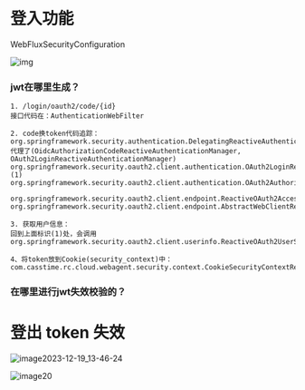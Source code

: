 # 登入功能

WebFluxSecurityConfiguration

![img](https://technotes.oss-cn-shenzhen.aliyuncs.com/2023/%E4%BC%81%E4%B8%9A%E5%BE%AE%E4%BF%A1%E6%88%AA%E5%9B%BE_17005328718969.png)

### jwt在哪里生成？

```
1. /login/oauth2/code/{id}
接口代码在：AuthenticationWebFilter

2. code换token代码追踪：
org.springframework.security.authentication.DelegatingReactiveAuthenticationManager#authenticate
代理了(OidcAuthorizationCodeReactiveAuthenticationManager, OAuth2LoginReactiveAuthenticationManager)
org.springframework.security.oauth2.client.authentication.OAuth2LoginReactiveAuthenticationManager#authenticate (1)
org.springframework.security.oauth2.client.authentication.OAuth2AuthorizationCodeReactiveAuthenticationManager#authenticate

org.springframework.security.oauth2.client.endpoint.ReactiveOAuth2AccessTokenResponseClient#getTokenResponse
org.springframework.security.oauth2.client.endpoint.AbstractWebClientReactiveOAuth2AccessTokenResponseClient#getTokenResponse

3. 获取用户信息：
回到上面标识(1)处，会调用 org.springframework.security.oauth2.client.userinfo.ReactiveOAuth2UserService#loadUser

4、将token放到Cookie(security_context)中：
com.casstime.rc.cloud.webagent.security.context.CookieSecurityContextRepository#save
```

### 在哪里进行jwt失效校验的？

# 登出 token 失效

![image2023-12-19_13-46-24](https://technotes.oss-cn-shenzhen.aliyuncs.com/2023/image2023-12-19_13-46-24.png)

![image20](https://technotes.oss-cn-shenzhen.aliyuncs.com/2023/image20.png)